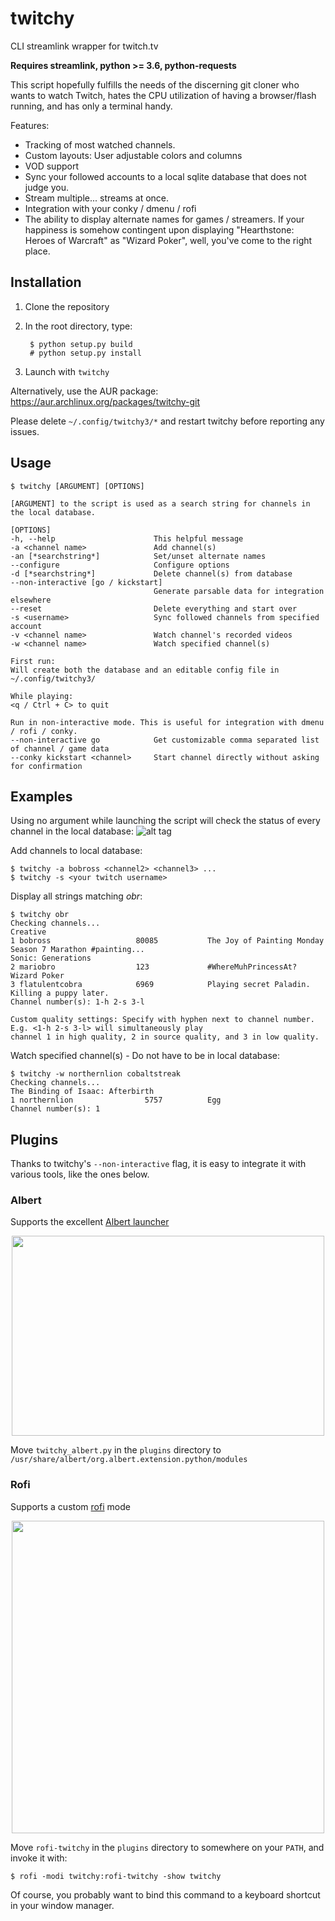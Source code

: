 # twitchy
CLI streamlink wrapper for twitch.tv

**Requires streamlink, python >= 3.6, python-requests**

This script hopefully fulfills the needs of the discerning git cloner who wants to watch Twitch, hates the CPU utilization of having a browser/flash running, and has only a terminal handy.

Features:
* Tracking of most watched channels.
* Custom layouts: User adjustable colors and columns
* VOD support
* Sync your followed accounts to a local sqlite database that does not judge you.
* Stream multiple... streams at once.
* Integration with your conky / dmenu / rofi
* The ability to display alternate names for games / streamers. If your happiness is somehow contingent upon displaying "Hearthstone: Heroes of Warcraft" as "Wizard Poker", well, you've come to the right place.

## Installation
1. Clone the repository
2. In the root directory, type:
    
        $ python setup.py build
        # python setup.py install

3. Launch with `twitchy`

Alternatively, use the AUR package:
https://aur.archlinux.org/packages/twitchy-git

Please delete `~/.config/twitchy3/*` and restart twitchy before reporting any issues.

## Usage

    $ twitchy [ARGUMENT] [OPTIONS]
    
    [ARGUMENT] to the script is used as a search string for channels in the local database.
    
    [OPTIONS]
    -h, --help                      This helpful message
    -a <channel name>               Add channel(s)
    -an [*searchstring*]            Set/unset alternate names
    --configure                     Configure options
    -d [*searchstring*]             Delete channel(s) from database
    --non-interactive [go / kickstart]
                                    Generate parsable data for integration elsewhere
    --reset                         Delete everything and start over
    -s <username>                   Sync followed channels from specified account
    -v <channel name>               Watch channel's recorded videos
    -w <channel name>               Watch specified channel(s)
    
    First run:
    Will create both the database and an editable config file in ~/.config/twitchy3/
    
    While playing:
    <q / Ctrl + C> to quit
    
    Run in non-interactive mode. This is useful for integration with dmenu / rofi / conky.
    --non-interactive go            Get customizable comma separated list of channel / game data
    --conky kickstart <channel>     Start channel directly without asking for confirmation
    
## Examples

Using no argument while launching the script will check the status of every channel in the local database:
![alt tag](https://i.imgur.com/1Id6J7G.png)
    
Add channels to local database:

    $ twitchy -a bobross <channel2> <channel3> ...
    $ twitchy -s <your twitch username>
    
Display all strings matching *obr*:

    $ twitchy obr
    Checking channels...
    Creative
    1 bobross                   80085           The Joy of Painting Monday Season 7 Marathon #painting...
    Sonic: Generations
    2 mariobro                  123             #WhereMuhPrincessAt?
    Wizard Poker                               
    3 flatulentcobra            6969            Playing secret Paladin. Killing a puppy later.
    Channel number(s): 1-h 2-s 3-l

    Custom quality settings: Specify with hyphen next to channel number.
    E.g. <1-h 2-s 3-l> will simultaneously play 
    channel 1 in high quality, 2 in source quality, and 3 in low quality.
    
Watch specified channel(s) - Do not have to be in local database:

    $ twitchy -w northernlion cobaltstreak
    Checking channels...
    The Binding of Isaac: Afterbirth
    1 northernlion                5757          Egg
    Channel number(s): 1

## Plugins

Thanks to twitchy's `--non-interactive` flag, it is easy to integrate it
with various tools, like the ones below.

### Albert

Supports the excellent [Albert launcher](https://github.com/albertlauncher/albert)
<p align="center">
  <img width="500" height="320" src="https://i.imgur.com/JRp00ie.png">
</p>

Move `twitchy_albert.py` in the `plugins` directory to `/usr/share/albert/org.albert.extension.python/modules`

### Rofi

Supports a custom [rofi](https://github.com/DaveDavenport/rofi) mode
<p align="center">
  <img width="500" src="http://apetresc-screenshot.s3.amazonaws.com/2018-01-04-23.21.42.png" />
</p>

Move `rofi-twitchy` in the `plugins` directory to somewhere on your
`PATH`, and invoke it with:

```
$ rofi -modi twitchy:rofi-twitchy -show twitchy
```

Of course, you probably want to bind this command to a keyboard shortcut
in your window manager.
